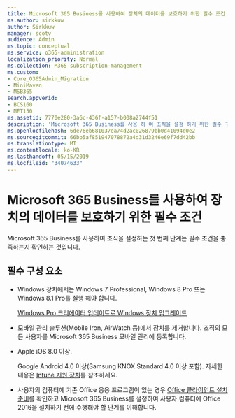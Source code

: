 ```yaml
---
title: Microsoft 365 Business를 사용하여 장치의 데이터를 보호하기 위한 필수 조건
ms.author: sirkkuw
author: Sirkkuw
manager: scotv
audience: Admin
ms.topic: conceptual
ms.service: o365-administration
localization_priority: Normal
ms.collection: M365-subscription-management
ms.custom:
- Core_O365Admin_Migration
- MiniMaven
- MSB365
search.appverid:
- BCS160
- MET150
ms.assetid: 7770e280-3a6c-436f-a157-b008a2744f51
description: 'Microsoft 365 Business를 사용 하 여 조직을 설정 하기 위한 필수 구성 요소를 파악 합니다. '
ms.openlocfilehash: 6de76eb681037ea74d2ac026879bb0d41094d0e2
ms.sourcegitcommit: 66bb5af851947078872a4d31d3246e69f7dd42bb
ms.translationtype: MT
ms.contentlocale: ko-KR
ms.lasthandoff: 05/15/2019
ms.locfileid: "34074633"
---
```

# <a name="pre-requisites-for-protecting-data-on-devices-with-microsoft-365-business"></a>Microsoft 365 Business를 사용하여 장치의 데이터를 보호하기 위한 필수 조건

Microsoft 365 Business를 사용하여 조직을 설정하는 첫 번째 단계는 필수 조건을 충족하는지 확인하는 것입니다.
  
## <a name="pre-requisites"></a>필수 구성 요소

- Windows 장치에서는 Windows 7 Professional, Windows 8 Pro 또는 Windows 8.1 Pro를 실행 해야 합니다.
    
    [Windows Pro 크리에이터 업데이트로 Windows 장치 업그레이드](upgrade-to-windows-pro-creators-update.md)
    
- 모바일 관리 솔루션(Mobile Iron, AirWatch 등)에서 장치를 제거합니다. 조직의 모든 사용자를 Microsoft 365 Business 모바일 관리에 등록합니다.
    
- Apple iOS 8.0 이상.
    
    Google Android 4.0 이상(Samsung KNOX Standard 4.0 이상 포함). 자세한 내용은 [Intune 지원 장치](https://go.microsoft.com/fwlink/p/?linkid=852307)를 참조하세요.
    
- 사용자의 컴퓨터에 기존 Office 응용 프로그램이 있는 경우 [Office 클라이언트 설치 준비](prepare-for-office-client-deployment.md)를 확인하고 Microsoft 365 Business를 설정하여 사용자 컴퓨터에 Office 2016을 설치하기 전에 수행해야 할 단계를 이해합니다. 
    


